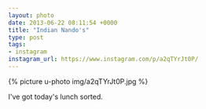```yaml
---
layout: photo
date: 2013-06-22 08:11:54 +0000
title: "Indian Nando's"
type: post
tags:
- instagram
instagram_url: https://www.instagram.com/p/a2qTYrJt0P/
---
```


{% picture u-photo img/a2qTYrJt0P.jpg %}

I've got today's lunch sorted.
